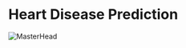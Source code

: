 # Heart Disease Prediction
![MasterHead](https://www.google.com/url?sa=i&url=https%3A%2F%2Fwww.news-medical.net%2Fnews%2F20220511%2FAssociation-between-physical-activity-paradox-and-risk-variables-for-cardiovascular-disease.aspx&psig=AOvVaw1xI4V0v8HrfNTCbqjtn769&ust=1670683722566000&source=images&cd=vfe&ved=0CBAQjRxqFwoTCKi30ovk7PsCFQAAAAAdAAAAABAE)
